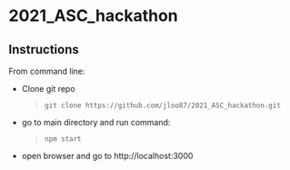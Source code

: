 # 2021_ASC_hackathon

## Instructions
From command line:
- Clone git repo 
    > `git clone https://github.com/jloo87/2021_ASC_hackathon.git`
- go to main directory and run command:
    > `npm start`
- open browser and go to http://localhost:3000
  
